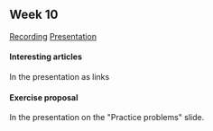 ## Week 10

[Recording](https://drive.google.com/file/d/1e5Sbb8PTl5fNXe_VhJhFrO2AU42QmSAg/view?usp=sharing)
[Presentation](https://docs.google.com/presentation/d/1Fpe9EEr5RVZw2K5S8sCrg3eoloFsdOU6AiTuOQDfptk/edit?usp=sharing)
#### Interesting articles
In the presentation as links

#### Exercise proposal
In the presentation on the "Practice problems" slide.